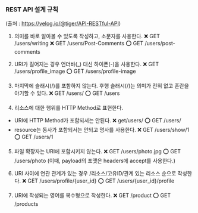 ### REST API 설계 규칙

(출처 : https://velog.io/@tiger/API-RESTful-API)

1. 의미를 바로 알아볼 수 있도록 작성하고, 소문자를 사용한다.
  ❌ GET /users/writing
  ❌ GET /users/Post-Comments
  ⭕ GET /users/post-comments

2. URI가 길어지는 경우 언더바(_) 대신 하이픈(-)을 사용한다.
  ❌ GET /users/profile_image
  ⭕ GET /users/profile-image

3. 마지막에 슬래시(/)를 포함하지 않는다.
후행 슬래시(/)는 의미가 전혀 없고 혼란을 야기할 수 있다.
  ❌ GET /users/
  ⭕ GET /users

4. 리소스에 대한 행위를 HTTP Method로 표현한다.
  - URI에 HTTP Method가 포함되서는 안된다.
  ❌ get/users/
  ⭕ GET /users/
  - resource는 동사가 포함되서는 안되고 명사를 사용한다.
  ❌ GET /users/show/1
  ⭕ GET /users/1
5. 파일 확장자는 URI에 포함시키지 않는다.
  ❌ GET /users/photo.jpg
  ⭕ GET /users/photo (이때, payload의 포맷은 headers에 accept를 사용한다.)

6. URI 사이에 연관 관계가 있는 경우 /리소스/고유ID/관계 있는 리소스 순으로 작성한다.
  ❌ GET /users/profile/{user_id}
  ⭕ GET /users/{user_id}/profile

7. URI에 작성되는 영어를 복수형으로 작성한다.
  ❌ GET /product
  ⭕ GET /products
